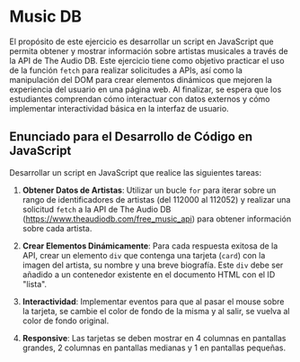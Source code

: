 # Music DB

El propósito de este ejercicio es desarrollar un script en JavaScript que permita obtener y mostrar información sobre artistas musicales a través de la API de The Audio DB. Este ejercicio tiene como objetivo practicar el uso de la función `fetch` para realizar solicitudes a APIs, así como la manipulación del DOM para crear elementos dinámicos que mejoren la experiencia del usuario en una página web. Al finalizar, se espera que los estudiantes comprendan cómo interactuar con datos externos y cómo implementar interactividad básica en la interfaz de usuario.

## Enunciado para el Desarrollo de Código en JavaScript

Desarrollar un script en JavaScript que realice las siguientes tareas:

1. **Obtener Datos de Artistas**: Utilizar un bucle `for` para iterar sobre un rango de identificadores de artistas (del 112000 al 112052) y realizar una solicitud `fetch` a la API de The Audio DB (https://www.theaudiodb.com/free_music_api) para obtener información sobre cada artista.

2. **Crear Elementos Dinámicamente**: Para cada respuesta exitosa de la API, crear un elemento `div` que contenga una tarjeta (`card`) con la imagen del artista, su nombre y una breve biografía. Este `div` debe ser añadido a un contenedor existente en el documento HTML con el ID "lista".

3. **Interactividad**: Implementar eventos para que al pasar el mouse sobre la tarjeta, se cambie el color de fondo de la misma y al salir, se vuelva al color de fondo original.

4. **Responsive**: Las tarjetas se deben mostrar en 4 columnas en pantallas grandes, 2 columnas en pantallas medianas y 1 en pantallas pequeñas.
